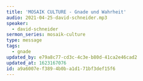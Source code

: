 ```yaml
---
title: 'MOSAIK CULTURE - Gnade und Wahrheit'
audio: 2021-04-25-david-schneider.mp3
speaker:
  - david-schneider
sermon_series: mosaik-culture
type: message
tags:
  - gnade
updated_by: e79a8c77-cd3c-4c3e-b80d-41ca2e46cad2
updated_at: 1623167076
id: a9a6007e-f389-4b0b-a1d1-71bf3def15f6
---
```

